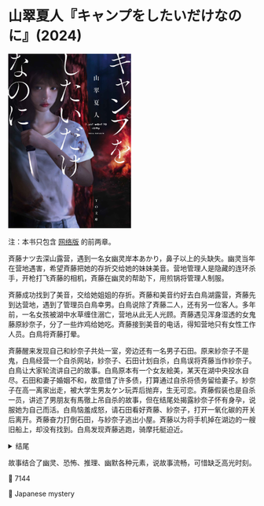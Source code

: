 # 山翠夏人『キャンプをしたいだけなのに』(2024)

<img src=images/2024_cover.jpg width=250/>

注：本书只包含 <a href="https://ncode.syosetu.com/n9486hl/">网络版</a> 的前两章。

斉藤ナツ去深山露营，遇到一名女幽灵岸本あかり，鼻子以上的头缺失。幽灵当年在营地遇害，希望斉藤把她的存折交给她的妹妹美音。营地管理人是隐藏的连环杀手，开枪打飞斉藤的相机，斉藤在幽灵的帮助下，用煎锅将管理人制服。

斉藤成功找到了美音，交给她姐姐的存折。斉藤和美音约好去白鳥湖露营，斉藤先到达营地，遇到了管理员白鳥幸男。白鳥说除了斉藤二人，还有另一位客人。多年前，一名女孩被湖中水草缠住溺亡，营地从此无人光顾。斉藤遇见浑身湿透的女鬼藤原紗奈子，分了一些炸鸡给她吃。斉藤接到美音的电话，得知营地只有女性工作人员。白鳥将斉藤打晕。

斉藤醒来发现自己和紗奈子共处一室，旁边还有一名男子石田。原来紗奈子不是鬼，白鳥经营一个自杀网站，紗奈子、石田计划自杀，白鳥误将斉藤当作紗奈子。白鳥让大家轮流讲自己的故事。白鳥原本有一个女友絵美，某天在湖中央投水自尽。石田和妻子婚姻不和，故意借了许多债，打算通过自杀将债务留给妻子。紗奈子在高一离家出走，被大学生男友ケン玩弄后抛弃，生无可恋。斉藤假装也是自杀一员，讲述了男朋友有馬徹上吊自杀的故事，但在结尾处揭露紗奈子怀有身孕，说服她为自己而活。白鳥恼羞成怒，请石田看好斉藤、紗奈子，打开一氧化碳的开关后离开。斉藤奋力打倒石田，与紗奈子逃出小屋。斉藤以为将手机掉在湖边的一艘旧船上，却没有找到。白鳥发现斉藤逃跑，骑摩托艇迫近。

<details><summary>结尾</summary>
斉藤把鞋和遗书留在船上，藏身船下，伪装成跳湖自杀，等白鳥上船后将船掀翻。斉藤逃上紗奈子的汽车，换挡撞飞了白鳥。白鳥当年杀死了絵美和自己的父母。紗奈子生下宝宝藤原未来。
</details>

故事结合了幽灵、恐怖、推理、幽默各种元素，说故事流畅，可惜缺乏高光时刻。

:link: 7144

:file_folder: Japanese mystery
